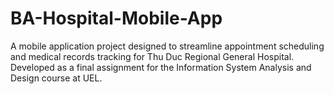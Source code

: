 # BA-Hospital-Mobile-App
A mobile application project designed to streamline appointment scheduling and medical records tracking for Thu Duc Regional General Hospital. Developed as a final assignment for the Information System Analysis and Design course at UEL.
